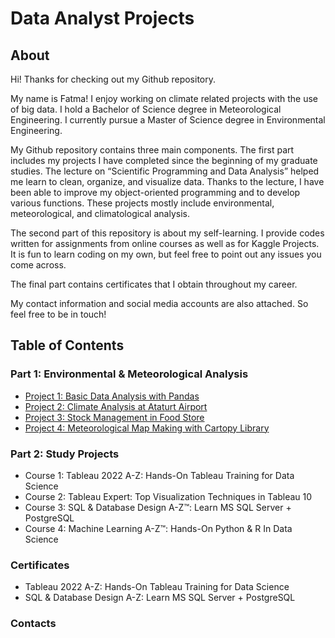 # Data Analyst Projects 

## About 
Hi! Thanks for checking out my Github repository. 

My name is Fatma! I enjoy working on climate related projects with the use of big data. I hold a Bachelor of Science degree in Meteorological Engineering. I currently pursue a Master of Science degree in Environmental Engineering. 

My Github repository contains three main components. 
The first part includes my projects I have completed since the beginning of my graduate studies. The lecture on “Scientific Programming and Data Analysis” helped me learn to clean, organize, and visualize data. Thanks to the lecture, I have been able to improve my object-oriented programming and to develop various functions. These projects mostly include environmental, meteorological, and climatological analysis. 

The second part of this repository is about my self-learning. I provide codes written for assignments from online courses as well as for Kaggle Projects. It is fun to learn coding on my own, but feel free to point out any issues you come across. 

The final part contains certificates that I obtain throughout my career. 

My contact information and social media accounts are also attached. So feel free to be in touch!

## Table of Contents
### Part 1: Environmental & Meteorological Analysis
 - [Project 1: Basic Data Analysis with Pandas](https://github.com/eminfe/PM10_TimeSeries) 
 - [Project 2: Climate Analysis at Ataturt Airport](https://github.com/eminfe/ClimateAnalyse_AtaturkAirport)
 - [Project 3: Stock Management in Food Store](https://github.com/eminfe/FoodStore_OOP-Python-)
 - [Project 4: Meteorological Map Making with Cartopy Library](https://github.com/eminfe/Map-Making-with-Cartopy)

### Part 2: Study Projects
 - Course 1: Tableau 2022 A-Z: Hands-On Tableau Training for Data Science
 - Course 2: Tableau Expert: Top Visualization Techniques in Tableau 10
 - Course 3: SQL & Database Design A-Z™: Learn MS SQL Server + PostgreSQL
 - Course 4: Machine Learning A-Z™: Hands-On Python & R In Data Science

### Certificates
- Tableau 2022 A-Z: Hands-On Tableau Training for Data Science
- SQL & Database Design A-Z: Learn MS SQL Server + PostgreSQL

### Contacts
